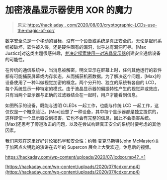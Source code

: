 # 加密液晶显示器使用 XOR 的魔力

> 原文:[https://hack aday . com/2020/08/03/cryptographic-LCDs-use-the-magic-of-xor/](https://hackaday.com/2020/08/03/cryptographic-lcds-use-the-magic-of-xor/)

数字安全总是一个移动的目标，没有一个设备或系统是真正安全的。无论是密码系统被破坏，软件被入侵，还是硬件固有的漏洞，似乎总有漏洞可寻。[Max Justicz]对这类主题很感兴趣，[并决定探索使用一对液晶显示器](https://justi.cz/security/2020/07/30/lcd-crypto.html)创建安全通信设备的可能性。

在传统的通信系统中，当消息被解密，明文显示在屏幕上时，任何其他运行的软件都有可能捕获屏幕或内存状态，从而捕获机密数据。为了解决这个问题，[Max]的设备使用了一种叫做视觉加密的概念。两个分开的、独立的系统有各自的 LCD，每个系统显示一种特定的模式。由于液晶显示器的偏振特性产生的视觉异或效应，只有当两个显示器与正确的过滤器结合在一起时，用户才能看到信息。

如图所示的设备，既能与透明 OLEDs 一起工作，也能与传统 LCD 一起工作，这仅仅是一个概念验证。[Max]设想了一种设备，其中每个显示器都是独立提供的，这样即使一个显示器受到损害，它也不会有完整的信息，因此不会损害系统。[Max]还思考了旁道攻击的问题，以及在尝试构建真正安全的系统时要考虑的其他因素。

我们喜欢在这里好好讨论密码学和安全性；约翰·麦克马斯特(John McMaster)关于加密点火钥匙的演讲在去年的 Supercon 展会上大受欢迎。休息后的视频。

 <https://hackaday.com/wp-content/uploads/2020/07/lcdxor.mp4?_=1>

[https://hackaday.com/wp-content/uploads/2020/07/lcdxor.mp4](https://hackaday.com/wp-content/uploads/2020/07/lcdxor.mp4)